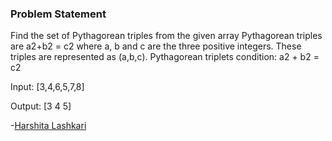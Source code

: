 ### Problem Statement
Find the set of Pythagorean triples from the given array
Pythagorean triples are a2+b2 = c2 where a, b and c are the three positive integers. These triples are represented as (a,b,c).
Pythagorean triplets condition: a2 + b2 = c2

Input:
[3,4,6,5,7,8]

Output:
[3 4 5]

-[Harshita Lashkari](https://github.com/harshitalashkari)